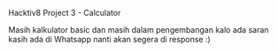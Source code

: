 Hacktiv8 Project 3 - Calculator


Masih kalkulator basic dan masih dalam pengembangan kalo 
ada saran kasih ada di Whatsapp nanti akan segera di response :)